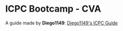 # ICPC Bootcamp - CVA
A guide made by **Diego1149**: [Diego1149's ICPC Guide](https://docs.google.com/spreadsheets/d/1iT2WJeDzMDd1oiIOKUb6I58mTRz4sKRIqdiX1tBAuSA/edit#gid=0)
